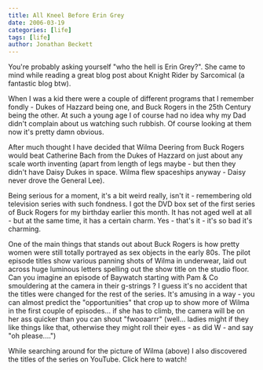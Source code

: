 ```yaml
---
title: All Kneel Before Erin Grey
date: 2006-03-19
categories: [life]
tags: [life]
author: Jonathan Beckett
---
```


You're probably asking yourself "who the hell is Erin Grey?". She came to mind while reading a great blog post about Knight Rider by Sarcomical (a fantastic blog btw).

When I was a kid there were a couple of different programs that I remember fondly - Dukes of Hazzard being one, and Buck Rogers in the 25th Century being the other. At such a young age I of course had no idea why my Dad didn't complain about us watching such rubbish. Of course looking at them now it's pretty damn obvious.

After much thought I have decided that Wilma Deering from Buck Rogers would beat Catherine Bach from the Dukes of Hazzard on just about any scale worth inventing (apart from length of legs maybe - but then they didn't have Daisy Dukes in space. Wilma flew spaceships anyway - Daisy never drove the General Lee).

Being serious for a moment, it's a bit weird really, isn't it - remembering old television series with such fondness. I got the DVD box set of the first series of Buck Rogers for my birthday earlier this month. It has not aged well at all - but at the same time, it has a certain charm. Yes - that's it - it's so bad it's charming.

One of the main things that stands out about Buck Rogers is how pretty women were still totally portrayed as sex objects in the early 80s. The pilot episode titles show various panning shots of Wilma in underwear, laid out across huge luminous letters spelling out the show title on the studio floor. Can you imagine an episode of Baywatch starting with Pam & Co smouldering at the camera in their g-strings ? I guess it's no accident that the titles were changed for the rest of the series. It's amusing in a way - you can almost predict the "opportunities" that crop up to show more of Wilma in the first couple of episodes... if she has to climb, the camera will be on her ass quicker than you can shout "fwooaarrr"  (well... ladies might if they like things like that, otherwise they might roll their eyes - as did W - and say "oh please....")

While searching around for the picture of Wilma (above) I also discovered the titles of the series on YouTube. Click here to watch!